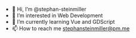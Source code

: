 - 👋 Hi, I’m @stephan-steinmiller
- 👀 I’m interested in Web Development
- 🌱 I’m currently learning Vue and GDScript
- 📫 How to reach me stephansteinmiller@pm.me

<!---
- 💞️ I’m looking to collaborate on ...
stephan-steinmiller/stephan-steinmiller is a ✨ special ✨ repository because its `README.md` (this file) appears on your GitHub profile.
You can click the Preview link to take a look at your changes.
--->
